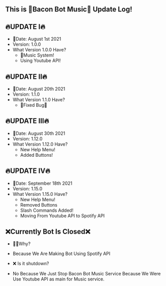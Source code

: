 ## This is 🥓Bacon Bot Music🎵 Update Log!

## 🔥UPDATE I🔥
- 📅Date: August 1st 2021
- Version: 1.0.0
- What Version 1.0.0 Have?
  + 🎵Music System!
  + Using Youtube API!
## 🔥UPDATE II🔥
- 📅Date: August 20th 2021
- Version: 1.1.0
- What Version 1.1.0 Have?
  + 🔨Fixed Bug🐛
## 🔥UPDATE III🔥
- 📅Date: August 30th 2021
- Version: 1.12.0
- What Version 1.12.0 Have?
  + New Help Menu!
  + Added Buttons!
## 🔥UPDATE IV🔥
- 📅Date: September 18th 2021
- Version: 1.15.0
- What Version 1.15.0 Have?
  + New Help Menu!
  + Removed Buttons
  + Slash Commands Added!
  + Moving From Youtube API to Spotify API

## ❌Currently Bot Is Closed❌
- 💁‍♂️Why?
 + Because We Are Making Bot Using Spotify API
- ❌ Is it shutdown?
 + No Because We Just Stop Bacon Bot Music Service Because We Were Use Youtube API as main for Music service.
